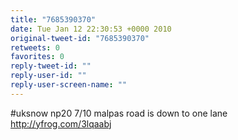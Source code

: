 ```yaml
---
title: "7685390370"
date: Tue Jan 12 22:30:53 +0000 2010
original-tweet-id: "7685390370"
retweets: 0
favorites: 0
reply-tweet-id: ""
reply-user-id: ""
reply-user-screen-name: ""
---
```

#uksnow np20 7/10 malpas road is down to one lane  http://yfrog.com/3lqaabj
